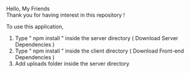 Hello, My Friends  
Thank you for having interest in this repository !

To use this application,

1. Type " npm install " inside the server directory ( Download Server Dependencies )
2. Type " npm install " inside the client directory ( Download Front-end Dependencies )
3. Add uploads folder inside the server directory

